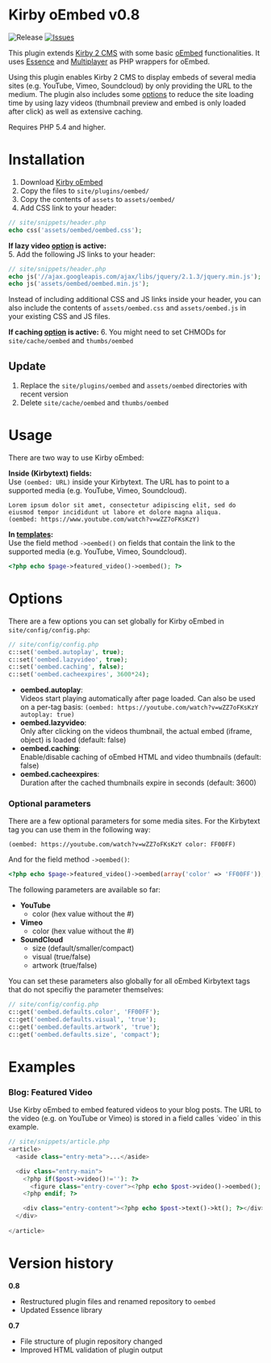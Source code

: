 Kirby oEmbed v0.8
============
![Release](https://img.shields.io/github/release/distantnative/oembed.svg) 
[![Issues](https://img.shields.io/github/issues/distantnative/oembed.svg)](https://github.com/distantnative/oembed/issues)

This plugin extends [Kirby 2 CMS](http://getkirby.com) with some basic [oEmbed](http://oembed.com) functionalities. It uses [Essence](https://github.com/felixgirault/essence) and [Multiplayer](https://github.com/felixgirault/multiplayer/) as PHP wrappers for oEmbed.

Using this plugin enables Kirby 2 CMS to display embeds of several media sites (e.g. YouTube, Vimeo, Soundcloud) by only providing the URL to the medium. The plugin also includes some [options](#options) to reduce the site loading time by using lazy videos (thumbnail preview and embed is only loaded after click) as well as extensive caching.

Requires PHP 5.4 and higher.

# Installation
1. Download [Kirby oEmbed](https://github.com/distantnative/oembed/zipball/master/)
2. Copy the files to `site/plugins/oembed/` 
3. Copy the contents of `assets` to `assets/oembed/`
4. Add CSS link to your header:
```php
// site/snippets/header.php
echo css('assets/oembed/oembed.css');
```

**If lazy video [option](#options) is active:**    
5. Add the following JS links to your header:
```php
// site/snippets/header.php
echo js('//ajax.googleapis.com/ajax/libs/jquery/2.1.3/jquery.min.js'); // if jQuery isn't included already
echo js('assets/oembed/oembed.min.js');
```

Instead of including additional CSS and JS links inside your header, you can also include the contents of `assets/oembed.css` and `assets/oembed.js` in your existing CSS and JS files.

**If caching [option](#options) is active:** 
6. You might need to set CHMODs for `site/cache/oembed` and `thumbs/oembed`

## Update
1. Replace the `site/plugins/oembed` and  `assets/oembed` directories with recent version
2. Delete `site/cache/oembed` and `thumbs/oembed`

# Usage
There are two way to use Kirby oEmbed:

**Inside (Kirbytext) fields:**  
Use `(oembed: URL)` inside your Kirbytext. The URL has to point to a supported media (e.g. YouTube, Vimeo, Soundcloud).
```
Lorem ipsum dolor sit amet, consectetur adipiscing elit, sed do eiusmod tempor incididunt ut labore et dolore magna aliqua.
(oembed: https://www.youtube.com/watch?v=wZZ7oFKsKzY)
```

**In [templates](http://getkirby.com/docs/templates):**  
Use the field method `->oembed()` on fields that contain the link to the supported media (e.g. YouTube, Vimeo, Soundcloud).
```php
<?php echo $page->featured_video()->oembed(); ?>
```

# Options <a id="options"></a>
There are a few options you can set globally for Kirby oEmbed in `site/config/config.php`:
```php
// site/config/config.php
c::set('oembed.autoplay', true);
c::set('oembed.lazyvideo', true);
c::set('oembed.caching', false);
c::set('oembed.cacheexpires', 3600*24);
```
- **oembed.autoplay**:  
Videos start playing automatically after page loaded. Can also be used on a per-tag basis: `(oembed: https://youtube.com/watch?v=wZZ7oFKsKzY autoplay: true)`
- **oembed.lazyvideo**:  
Only after clicking on the videos thumbnail, the actual embed (iframe, object) is loaded (default: false)
- **oembed.caching**:  
Enable/disable caching of oEmbed HTML and video thumbnails (default: false)
- **oembed.cacheexpires**:  
Duration after the cached thumbnails expire in seconds (default: 3600)

### Optional parameters
There are a few optional parameters for some media sites. For the Kirbytext tag you can use them in the following way:
 
```
(oembed: https://youtube.com/watch?v=wZZ7oFKsKzY color: FF00FF)
```

And for the field method `->oembed()`:
```php
<?php echo $page->featured_video()->oembed(array('color' => 'FF00FF')); ?>
```

The following parameters are available so far:
- **YouTube**
    - color (hex value without the #)
- **Vimeo**
    - color (hex value without the #)
- **SoundCloud**
    - size (default/smaller/compact)
    - visual (true/false)
    - artwork (true/false)

You can set these parameters also globally for all oEmbed Kirbytext tags that do not specifiy the parameter themselves:

```php
// site/config/config.php
c::get('oembed.defaults.color', 'FF00FF');
c::get('oembed.defaults.visual', 'true');
c::get('oembed.defaults.artwork', 'true');
c::get('oembed.defaults.size', 'compact');
```

# Examples
### Blog: Featured Video
Use Kirby oEmbed to embed featured videos to your blog posts. The URL to the video (e.g. on YouTube or Vimeo) is stored in a field calles ´video´ in this example.
```php
// site/snippets/article.php
<article>
  <aside class="entry-meta">...</aside>

  <div class="entry-main">
    <?php if($post->video()!=''): ?>
      <figure class="entry-cover"><?php echo $post->video()->oembed(); ?></figure>
    <?php endif; ?>

    <div class="entry-content"><?php echo $post->text()->kt(); ?></div>
  </div>
  
</article>
```

# Version history
**0.8**
- Restructured plugin files and renamed repository to `oembed`
- Updated Essence library

**0.7**
- File structure of plugin repository changed
- Improved HTML validation of plugin output

